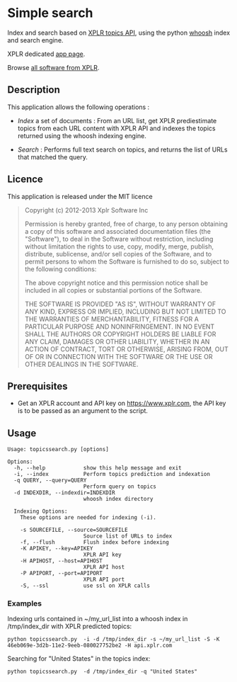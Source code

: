 Simple search
=============

Index and search based on [XPLR topics API](https://xplr.com/developers/), using the python [whoosh](https://bitbucket.org/mchaput/whoosh/wiki/Home) index and search engine.

XPLR dedicated [app page](https://xplr.com/apps/apps-python-simplesearch).

Browse [all software from XPLR](https://xplr.com/apps).

Description
-----------

This application allows the following operations :

* *Index* a set of documents : From an URL list, get XPLR prediestimate topics from each URL content with XPLR API and indexes the topics returned using the whoosh indexing engine.

* *Search* : Performs full text search on topics, and returns the list of URLs that matched the query.

Licence
-------

This application is released under the MIT licence

> 
> Copyright (c) 2012-2013 Xplr Software Inc
> 
> Permission is hereby granted, free of charge, to any person obtaining a copy of this software and associated documentation files (the "Software"), to deal in the Software without restriction, including without limitation the rights to use, copy, modify, merge, publish, distribute, sublicense, and/or sell copies of the Software, and to permit persons to whom the Software is furnished to do so, subject to the following conditions:
> 
> The above copyright notice and this permission notice shall be included in all copies or substantial portions of the Software.
> 
> THE SOFTWARE IS PROVIDED "AS IS", WITHOUT WARRANTY OF ANY KIND, EXPRESS OR IMPLIED, INCLUDING BUT NOT LIMITED TO THE WARRANTIES OF MERCHANTABILITY, FITNESS FOR A PARTICULAR PURPOSE AND NONINFRINGEMENT. IN NO EVENT SHALL THE AUTHORS OR COPYRIGHT HOLDERS BE LIABLE FOR ANY CLAIM, DAMAGES OR OTHER LIABILITY, WHETHER IN AN ACTION OF CONTRACT, TORT OR OTHERWISE, ARISING FROM, OUT OF OR IN CONNECTION WITH THE SOFTWARE OR THE USE OR OTHER DEALINGS IN THE SOFTWARE.
> 


Prerequisites
-------------

- Get an XPLR account and API key on https://www.xplr.com, the API key is to be passed as an argument to the script.


Usage
-----

    Usage: topicssearch.py [options] 
    
    Options:
      -h, --help            show this help message and exit
      -i, --index           Perform topics prediction and indexation
      -q QUERY, --query=QUERY
                            Perform query on topics
      -d INDEXDIR, --indexdir=INDEXDIR
                            whoosh index directory
    
      Indexing Options:
        These options are needed for indexing (-i).
    
        -s SOURCEFILE, --source=SOURCEFILE
                            Source list of URLs to index
        -f, --flush         Flush index before indexing
        -K APIKEY, --key=APIKEY
                            XPLR API key
        -H APIHOST, --host=APIHOST
                            XPLR API host
        -P APIPORT, --port=APIPORT
                            XPLR API port
        -S, --ssl           use ssl on XPLR calls



### Examples

Indexing urls contained in ~/my_url_list into a whoosh index in /tmp/index_dir with XPLR predicted topics: 

    python topicssearch.py  -i -d /tmp/index_dir -s ~/my_url_list -S -K 46eb069e-3d2b-11e2-9eeb-080027752be2 -H api.xplr.com

Searching for "United States" in the topics index:

    python topicssearch.py  -d /tmp/index_dir -q "United States"